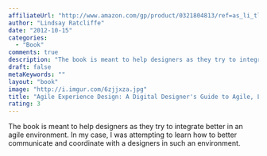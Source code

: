 ```yaml
---
affiliateUrl: "http://www.amazon.com/gp/product/0321804813/ref=as_li_tl?ie=UTF8&camp=1789&creative=390957&creativeASIN=0321804813&linkCode=as2&tag=jaktre-20&linkId=2C6N4BEOTR32S7P4"
author: "Lindsay Ratcliffe"
date: "2012-10-15"
categories:
  - "Book"
comments: true
description: "The book is meant to help designers as they try to integrate better in an agile environment.  In my case, I was attempting to learn how to better comm"
draft: false
metaKeywords: ""
layout: "book"
image: "http://i.imgur.com/6zjjxza.jpg"
title: "Agile Experience Design: A Digital Designer's Guide to Agile, Lean, and Continuous"
rating: 3
---
```


The book is meant to help designers as they try to integrate better in an agile environment.  In my case, I was attempting to learn how to better communicate and coordinate with a designers in such an environment.
